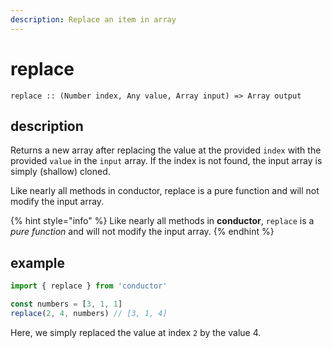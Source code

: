 ```yaml
---
description: Replace an item in array
---
```


# replace

`replace :: (Number index, Any value, Array input) => Array output`

## description

Returns a new array after replacing the value at the provided `index` with the provided `value` in the `input` array. If the index is not found, the input array is simply \(shallow\) cloned.

Like nearly all methods in conductor, replace is a pure function and will not modify the input array.

{% hint style="info" %}
Like nearly all methods in **conductor**, `replace` is a _pure function_ and will not modify the input array.
{% endhint %}

## example

```javascript
import { replace } from 'conductor'

const numbers = [3, 1, 1]
replace(2, 4, numbers) // [3, 1, 4]
```

Here, we simply replaced the value at index `2` by the value 4.


